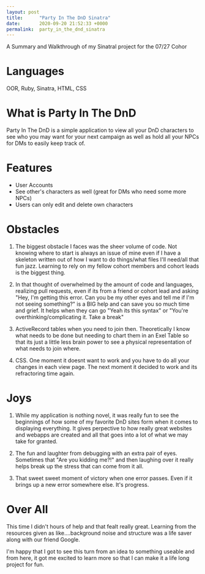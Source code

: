 ```yaml
---
layout: post
title:      "Party In The DnD Sinatra"
date:       2020-09-20 21:52:33 +0000
permalink:  party_in_the_dnd_sinatra
---
```



A Summary and Walkthrough of my SinatraI project for the 07/27 Cohor

# Languages
OOR, Ruby, Sinatra, HTML, CSS

# What is Party In The DnD
Party In The DnD is a simple application to view all your DnD characters to see who you may want for your next campaign as well as hold all your NPCs for DMs to easily keep track of.
# Features
* User Accounts
* See other's characters as well (great for DMs who need some more NPCs) 
* Users can only edit and delete own characters
# Obstacles
1) The biggest obstacle I faces was the sheer volume of code. Not knowing where to start is always an issue of mine even if I have a skeleton written out of how I want to do things/what files I'll need/all that fun jazz. Learning to rely on my fellow cohort members and cohort leads is the biggest thing.

2) In that thought of overwhelmed by the amount of code and languages, realizing pull requests, even if its from a friend or cohort lead and asking "Hey, I'm getting this error. Can you be my other eyes and tell me if I'm not seeing something?" is a BIG help and can save you so much time and grief. It helps when they can go "Yeah its this syntax" or "You're overthinking/complicating it. Take a break"

3) ActiveRecord tables when you need to join then. Theoretically I know what needs to be done but needing to chart them in an Exel Table so that its just a little less brain power to see a physical representation of what needs to join where. 

4)  CSS. One moment it doesnt want to work and you have to do all your changes in each view page. The next moment it decided to work and its refractoring time again. 

# Joys
1) While my application is nothing novel, it was really fun to see the beginnings of how some of my favorite DnD sites form when it comes to displaying everything. It gives perpective to how really great websites and webapps are created and all that goes into a lot of what we may take for granted. 

2) The fun and laughter from debugging with an extra pair of eyes. Sometimes that "Are you kidding me?!" and then laughing over it really helps break up the stress that can come from it all. 

3) That sweet sweet moment of victory when one error passes. Even if it brings up a new error somewhere else. It's progress.

# Over All
This time I didn't hours of help and that fealt really great. Learning from the resources given as like....background noise and structure was a life saver along with our friend Google. 

I'm happy that I got to see this turn from an idea to something useable and from here, it got me excited to learn more so that I can make it a life long project for fun.




